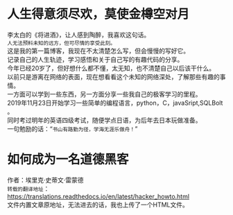 人生得意须尽欢，莫使金樽空对月
===
  李太白的《将进酒》，让人感到陶醉，我喜欢这句话。<br>
  `人无法预料未知的远方，但可尽情的享受此刻。`<br>
  这是我的第一篇博客，我现在不太清楚怎么写，但会慢慢的写好它。<br>
  记录自己的人生轨迹，学习感悟和关于自己写的有趣代码的分享。<br>
  今年已经20岁了，但好想什么都不懂，太无知，也不清楚自己以后该干什么。<br>
  以前只是游离在网络的表面，现在想看看这个未知的网络深处，了解那些有趣的事情。<br>
  一方面可以学到一些东西，另一方面分享一些我自己的极客学习的里程。<br>
  2019年11月23日开始学习一些简单的编程语言，python，C，javaSript,SQLBolt 。<br>
  同时考过明年的英语四级考试，随便学点日语，为后年去日本玩做准备。<br>
  一句勉励的话：“`书山有路勤为径，学海无涯乐做舟！`”
  
  如何成为一名道德黑客
  ==
  作者：埃里克·史蒂文·雷蒙德<br>
  `转载的翻译地址`：https://translations.readthedocs.io/en/latest/hacker_howto.html<br>
  文件内置文章原地址，无法进去的话，我也上传了一个HTML文件。
  
